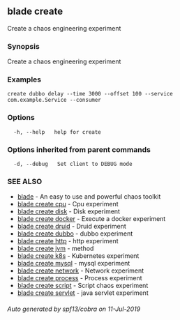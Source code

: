 ## blade create

Create a chaos engineering experiment

### Synopsis

Create a chaos engineering experiment

### Examples

```
create dubbo delay --time 3000 --offset 100 --service com.example.Service --consumer
```

### Options

```
  -h, --help   help for create
```

### Options inherited from parent commands

```
  -d, --debug   Set client to DEBUG mode
```

### SEE ALSO

* [blade](blade.md)	 - An easy to use and powerful chaos toolkit
* [blade create cpu](blade_create_cpu.md)	 - Cpu experiment
* [blade create disk](blade_create_disk.md)	 - Disk experiment
* [blade create docker](blade_create_docker.md)	 - Execute a docker experiment
* [blade create druid](blade_create_druid.md)	 - Druid experiment
* [blade create dubbo](blade_create_dubbo.md)	 - dubbo experiment
* [blade create http](blade_create_http.md)	 - http experiment
* [blade create jvm](blade_create_jvm.md)	 - method
* [blade create k8s](blade_create_k8s.md)	 - Kubernetes experiment
* [blade create mysql](blade_create_mysql.md)	 - mysql experiment
* [blade create network](blade_create_network.md)	 - Network experiment
* [blade create process](blade_create_process.md)	 - Process experiment
* [blade create script](blade_create_script.md)	 - Script chaos experiment
* [blade create servlet](blade_create_servlet.md)	 - java servlet experiment

###### Auto generated by spf13/cobra on 11-Jul-2019
